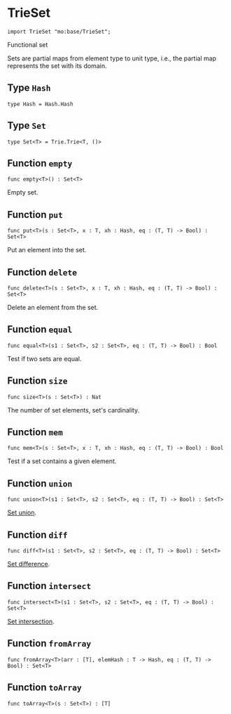 # TrieSet

``` motoko
import TrieSet "mo:base/TrieSet";
```

Functional set

Sets are partial maps from element type to unit type,
i.e., the partial map represents the set with its domain.

## Type `Hash`
``` motoko no-repl
type Hash = Hash.Hash
```


## Type `Set`
``` motoko no-repl
type Set<T> = Trie.Trie<T, ()>
```


## Function `empty`
``` motoko no-repl
func empty<T>() : Set<T>
```

Empty set.

## Function `put`
``` motoko no-repl
func put<T>(s : Set<T>, x : T, xh : Hash, eq : (T, T) -> Bool) : Set<T>
```

Put an element into the set.

## Function `delete`
``` motoko no-repl
func delete<T>(s : Set<T>, x : T, xh : Hash, eq : (T, T) -> Bool) : Set<T>
```

Delete an element from the set.

## Function `equal`
``` motoko no-repl
func equal<T>(s1 : Set<T>, s2 : Set<T>, eq : (T, T) -> Bool) : Bool
```

Test if two sets are equal.

## Function `size`
``` motoko no-repl
func size<T>(s : Set<T>) : Nat
```

The number of set elements, set's cardinality.

## Function `mem`
``` motoko no-repl
func mem<T>(s : Set<T>, x : T, xh : Hash, eq : (T, T) -> Bool) : Bool
```

Test if a set contains a given element.

## Function `union`
``` motoko no-repl
func union<T>(s1 : Set<T>, s2 : Set<T>, eq : (T, T) -> Bool) : Set<T>
```

[Set union](https://en.wikipedia.org/wiki/Union_(set_theory)).

## Function `diff`
``` motoko no-repl
func diff<T>(s1 : Set<T>, s2 : Set<T>, eq : (T, T) -> Bool) : Set<T>
```

[Set difference](https://en.wikipedia.org/wiki/Difference_(set_theory)).

## Function `intersect`
``` motoko no-repl
func intersect<T>(s1 : Set<T>, s2 : Set<T>, eq : (T, T) -> Bool) : Set<T>
```

[Set intersection](https://en.wikipedia.org/wiki/Intersection_(set_theory)).

## Function `fromArray`
``` motoko no-repl
func fromArray<T>(arr : [T], elemHash : T -> Hash, eq : (T, T) -> Bool) : Set<T>
```


## Function `toArray`
``` motoko no-repl
func toArray<T>(s : Set<T>) : [T]
```

